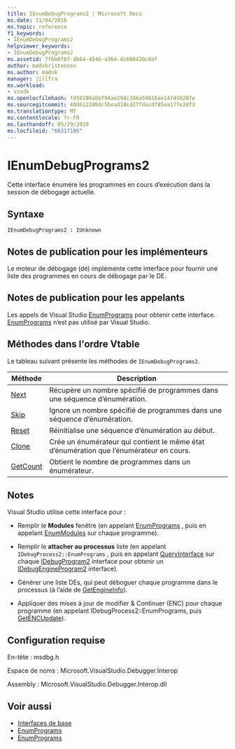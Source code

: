 ```yaml
---
title: IEnumDebugPrograms2 | Microsoft Docs
ms.date: 11/04/2016
ms.topic: reference
f1_keywords:
- IEnumDebugPrograms2
helpviewer_keywords:
- IEnumDebugPrograms2
ms.assetid: 7fbb8fb7-db64-4546-a364-dc668430c8af
author: madskristensen
ms.author: madsk
manager: jillfra
ms.workload:
- vssdk
ms.openlocfilehash: fd50186abbf94ae294c346a5981bee14f45820fe
ms.sourcegitcommit: 40d612240dc5bea418cd27fdacdf85ea177e2df3
ms.translationtype: MT
ms.contentlocale: fr-FR
ms.lasthandoff: 05/29/2019
ms.locfileid: "66317105"
---
```

# <a name="ienumdebugprograms2"></a>IEnumDebugPrograms2
Cette interface énumère les programmes en cours d’exécution dans la session de débogage actuelle.

## <a name="syntax"></a>Syntaxe

```
IEnumDebugPrograms2 : IUnknown
```

## <a name="notes-for-implementers"></a>Notes de publication pour les implémenteurs
 Le moteur de débogage (dé) implémente cette interface pour fournir une liste des programmes en cours de débogage par le DE.

## <a name="notes-for-callers"></a>Notes de publication pour les appelants
 Les appels de Visual Studio [EnumPrograms](../../../extensibility/debugger/reference/idebugprocess2-enumprograms.md) pour obtenir cette interface. [EnumPrograms](../../../extensibility/debugger/reference/idebugengine2-enumprograms.md) n’est pas utilisé par Visual Studio.

## <a name="methods-in-vtable-order"></a>Méthodes dans l'ordre Vtable
 Le tableau suivant présente les méthodes de `IEnumDebugPrograms2`.

|Méthode|Description|
|------------|-----------------|
|[Next](../../../extensibility/debugger/reference/ienumdebugprograms2-next.md)|Récupère un nombre spécifié de programmes dans une séquence d’énumération.|
|[Skip](../../../extensibility/debugger/reference/ienumdebugprograms2-skip.md)|Ignore un nombre spécifié de programmes dans une séquence d’énumération.|
|[Reset](../../../extensibility/debugger/reference/ienumdebugprograms2-reset.md)|Réinitialise une séquence d’énumération au début.|
|[Clone](../../../extensibility/debugger/reference/ienumdebugprograms2-clone.md)|Crée un énumérateur qui contient le même état d’énumération que l’énumérateur en cours.|
|[GetCount](../../../extensibility/debugger/reference/ienumdebugprograms2-getcount.md)|Obtient le nombre de programmes dans un énumérateur.|

## <a name="remarks"></a>Notes
 Visual Studio utilise cette interface pour :

- Remplir le **Modules** fenêtre (en appelant [EnumPrograms](../../../extensibility/debugger/reference/idebugprocess2-enumprograms.md) , puis en appelant [EnumModules](../../../extensibility/debugger/reference/idebugprogram2-enummodules.md) sur chaque programme).

- Remplir le **attacher au processus** liste (en appelant `IDebugProcess2::EnumPrograms` , puis en appelant [QueryInterface](/cpp/atl/queryinterface) sur chaque [IDebugProgram2](../../../extensibility/debugger/reference/idebugprogram2.md) interface pour obtenir un [IDebugEngineProgram2](../../../extensibility/debugger/reference/idebugengineprogram2.md) interface).

- Générer une liste DEs, qui peut déboguer chaque programme dans le processus (à l’aide de [GetEngineInfo](../../../extensibility/debugger/reference/idebugprogram2-getengineinfo.md)).

- Appliquer des mises à jour de modifier & Continuer (ENC) pour chaque programme (en appelant IDebugProcess2::EnumPrograms, puis [GetENCUpdate](../../../extensibility/debugger/reference/idebugprogram2-getencupdate.md)).

## <a name="requirements"></a>Configuration requise
 En-tête : msdbg.h

 Espace de noms : Microsoft.VisualStudio.Debugger.Interop

 Assembly : Microsoft.VisualStudio.Debugger.Interop.dll

## <a name="see-also"></a>Voir aussi
- [Interfaces de base](../../../extensibility/debugger/reference/core-interfaces.md)
- [EnumPrograms](../../../extensibility/debugger/reference/idebugengine2-enumprograms.md)
- [EnumPrograms](../../../extensibility/debugger/reference/idebugprocess2-enumprograms.md)